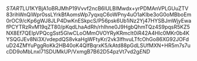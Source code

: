 $START$LU1KYBjA1oBRJMhP19Vvvf2ncB6lULBIMwdx+yrPDMAnVPLGUuZTV83rihWnQiWpr0ssLYrkBfAomsWp7yqxqC6oWPny4uO1aKIbe3oG0oMBboEm0rOC9/cKp6gWJ8JLP4DwKnESkpcS/P56psk6Ub1iNz2Yj47HYSBJmWjyEwafPCYTRzRvM19qZT80/pKqdLhaAdRh/rhIhne0J9HgbQhmTQz4S9pqsR5KZ5NX8Ef7QEIpVPQcgSst5GlwCLoOMmOVOYRyKRmcIt0iR42A4HIc0MKr0b4KYSQGJEv8Ni3X/vdepdQS8vkaHgWFtyKr/2vk3lfhvuLTfcOhGo86XG92JOFduD24ZMYuPggRoKk2HB40oK4QIfBqrxK5/kAtd88pGdLSUfMXN+HR5m7s7ucDD9oMbLnxl71SDUMkUP/VxmgB7B62D54pzVt7vd2g$END$